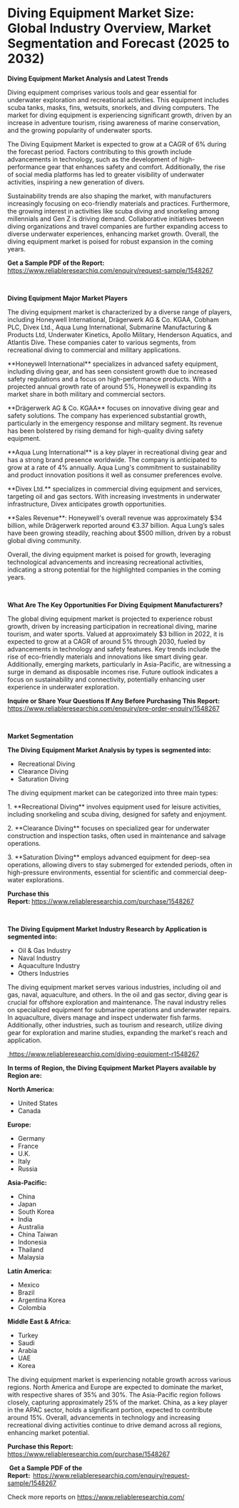 <p><h1>Diving Equipment Market Size: Global Industry Overview, Market Segmentation and Forecast (2025 to 2032)</h1></p><p><strong>Diving Equipment Market Analysis and Latest Trends</strong></p>
<p><p>Diving equipment comprises various tools and gear essential for underwater exploration and recreational activities. This equipment includes scuba tanks, masks, fins, wetsuits, snorkels, and diving computers. The market for diving equipment is experiencing significant growth, driven by an increase in adventure tourism, rising awareness of marine conservation, and the growing popularity of underwater sports.</p><p>The Diving Equipment Market is expected to grow at a CAGR of 6% during the forecast period. Factors contributing to this growth include advancements in technology, such as the development of high-performance gear that enhances safety and comfort. Additionally, the rise of social media platforms has led to greater visibility of underwater activities, inspiring a new generation of divers.</p><p>Sustainability trends are also shaping the market, with manufacturers increasingly focusing on eco-friendly materials and practices. Furthermore, the growing interest in activities like scuba diving and snorkeling among millennials and Gen Z is driving demand. Collaborative initiatives between diving organizations and travel companies are further expanding access to diverse underwater experiences, enhancing market growth. Overall, the diving equipment market is poised for robust expansion in the coming years.</p></p>
<p><strong>Get a Sample PDF of the Report:&nbsp;</strong> <a href="https://www.reliableresearchiq.com/enquiry/request-sample/1548267?utm_campaign=2144&utm_medium=2&utm_source=Github&utm_content=ia&utm_term=08022025&utm_id=diving-equipment">https://www.reliableresearchiq.com/enquiry/request-sample/1548267</a></p>
<p>&nbsp;</p>
<p><strong>Diving Equipment Major Market Players</strong></p>
<p><p>The diving equipment market is characterized by a diverse range of players, including Honeywell International, Drägerwerk AG & Co. KGAA, Cobham PLC, Divex Ltd., Aqua Lung International, Submarine Manufacturing & Products Ltd, Underwater Kinetics, Apollo Military, Henderson Aquatics, and Atlantis Dive. These companies cater to various segments, from recreational diving to commercial and military applications.</p><p>**Honeywell International** specializes in advanced safety equipment, including diving gear, and has seen consistent growth due to increased safety regulations and a focus on high-performance products. With a projected annual growth rate of around 5%, Honeywell is expanding its market share in both military and commercial sectors.</p><p>**Drägerwerk AG & Co. KGAA** focuses on innovative diving gear and safety solutions. The company has experienced substantial growth, particularly in the emergency response and military segment. Its revenue has been bolstered by rising demand for high-quality diving safety equipment.</p><p>**Aqua Lung International** is a key player in recreational diving gear and has a strong brand presence worldwide. The company is anticipated to grow at a rate of 4% annually. Aqua Lung's commitment to sustainability and product innovation positions it well as consumer preferences evolve.</p><p>**Divex Ltd.** specializes in commercial diving equipment and services, targeting oil and gas sectors. With increasing investments in underwater infrastructure, Divex anticipates growth opportunities.</p><p>**Sales Revenue**: Honeywell's overall revenue was approximately $34 billion, while Drägerwerk reported around €3.37 billion. Aqua Lung’s sales have been growing steadily, reaching about $500 million, driven by a robust global diving community.</p><p>Overall, the diving equipment market is poised for growth, leveraging technological advancements and increasing recreational activities, indicating a strong potential for the highlighted companies in the coming years.</p></p>
<p>&nbsp;</p>
<p><strong>What Are The Key Opportunities For Diving Equipment Manufacturers?</strong></p>
<p><p>The global diving equipment market is projected to experience robust growth, driven by increasing participation in recreational diving, marine tourism, and water sports. Valued at approximately $3 billion in 2022, it is expected to grow at a CAGR of around 5% through 2030, fueled by advancements in technology and safety features. Key trends include the rise of eco-friendly materials and innovations like smart diving gear. Additionally, emerging markets, particularly in Asia-Pacific, are witnessing a surge in demand as disposable incomes rise. Future outlook indicates a focus on sustainability and connectivity, potentially enhancing user experience in underwater exploration.</p></p>
<p><strong>Inquire or Share Your Questions If Any Before Purchasing This Report:</strong> <a href="https://www.reliableresearchiq.com/enquiry/pre-order-enquiry/1548267?utm_campaign=2144&utm_medium=2&utm_source=Github&utm_content=ia&utm_term=08022025&utm_id=diving-equipment">https://www.reliableresearchiq.com/enquiry/pre-order-enquiry/1548267</a></p>
<p>&nbsp;</p>
<p><strong>Market Segmentation</strong></p>
<p><strong>The Diving Equipment Market Analysis by types is segmented into:</strong></p>
<p><ul><li>Recreational Diving</li><li>Clearance Diving</li><li>Saturation Diving</li></ul></p>
<p><p>The diving equipment market can be categorized into three main types: </p><p>1. **Recreational Diving** involves equipment used for leisure activities, including snorkeling and scuba diving, designed for safety and enjoyment. </p><p>2. **Clearance Diving** focuses on specialized gear for underwater construction and inspection tasks, often used in maintenance and salvage operations.</p><p>3. **Saturation Diving** employs advanced equipment for deep-sea operations, allowing divers to stay submerged for extended periods, often in high-pressure environments, essential for scientific and commercial deep-water explorations.</p></p>
<p><strong>Purchase this Report:&nbsp;</strong><a href="https://www.reliableresearchiq.com/purchase/1548267?utm_campaign=2144&utm_medium=2&utm_source=Github&utm_content=ia&utm_term=08022025&utm_id=diving-equipment">https://www.reliableresearchiq.com/purchase/1548267</a></p>
<p>&nbsp;</p>
<p><strong>The Diving Equipment Market Industry Research by Application is segmented into:</strong></p>
<p><ul><li>Oil & Gas Industry</li><li>Naval Industry</li><li>Aquaculture Industry</li><li>Others Industries</li></ul></p>
<p><p>The diving equipment market serves various industries, including oil and gas, naval, aquaculture, and others. In the oil and gas sector, diving gear is crucial for offshore exploration and maintenance. The naval industry relies on specialized equipment for submarine operations and underwater repairs. In aquaculture, divers manage and inspect underwater fish farms. Additionally, other industries, such as tourism and research, utilize diving gear for exploration and marine studies, expanding the market's reach and application.</p></p>
<p><a href="https://www.reliableresearchiq.com/diving-equipment-r1548267?utm_campaign=2144&utm_medium=2&utm_source=Github&utm_content=ia&utm_term=08022025&utm_id=diving-equipment">&nbsp;https://www.reliableresearchiq.com/diving-equipment-r1548267</a></p>
<p><strong>In terms of Region, the Diving Equipment Market Players available by Region are:</strong></p>
<p>
    <p> <strong> North America: </strong>
        <ul>
            <li>United States</li>
            <li>Canada</li>
        </ul>
        </p> 
    <p> <strong> Europe: </strong>
        <ul>
            <li>Germany</li>
            <li>France</li>
            <li>U.K.</li>
            <li>Italy</li>
            <li>Russia</li>
        </ul>
        </p> 
    <p> <strong> Asia-Pacific: </strong>
        <ul>
            <li>China</li>
            <li>Japan</li>
            <li>South Korea</li>
            <li>India</li>
            <li>Australia</li>
            <li>China Taiwan</li>
            <li>Indonesia</li>
            <li>Thailand</li>
            <li>Malaysia</li>
        </ul>
        </p> 
    <p> <strong> Latin America: </strong>
        <ul>
            <li>Mexico</li>
            <li>Brazil</li>
            <li>Argentina Korea</li>
            <li>Colombia</li>
        </ul>
        </p> 
    <p> <strong> Middle East & Africa: </strong>
        <ul>
            <li>Turkey</li>
            <li>Saudi</li>
            <li>Arabia</li>
            <li>UAE</li>
            <li>Korea</li>
        </ul>
    </p>
    </p>
<p><p>The diving equipment market is experiencing notable growth across various regions. North America and Europe are expected to dominate the market, with respective shares of 35% and 30%. The Asia-Pacific region follows closely, capturing approximately 25% of the market. China, as a key player in the APAC sector, holds a significant portion, expected to contribute around 15%. Overall, advancements in technology and increasing recreational diving activities continue to drive demand across all regions, enhancing market potential.</p></p>
<p><strong>Purchase this Report: </strong><a href="https://www.reliableresearchiq.com/purchase/1548267?utm_campaign=2144&utm_medium=2&utm_source=Github&utm_content=ia&utm_term=08022025&utm_id=diving-equipment">https://www.reliableresearchiq.com/purchase/1548267</a></p>
<p>&nbsp;<strong>Get a Sample PDF of the Report:&nbsp;&nbsp;</strong><a href="https://www.reliableresearchiq.com/enquiry/request-sample/1548267?utm_campaign=2144&utm_medium=2&utm_source=Github&utm_content=ia&utm_term=08022025&utm_id=diving-equipment">https://www.reliableresearchiq.com/enquiry/request-sample/1548267</a></p>
<p><strong></strong></p>
<p>Check more reports on <a href="https://www.reliableresearchiq.com/?utm_campaign=2144&utm_medium=2&utm_source=Github&utm_content=ia&utm_term=08022025&utm_id=diving-equipment">https://www.reliableresearchiq.com/</a></p>